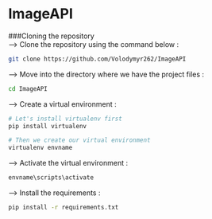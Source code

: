 # ImageAPI
###Cloning the repository <br>
--> Clone the repository using the command below :
```bash
git clone https://github.com/Volodymyr262/ImageAPI
```
--> Move into the directory where we have the project files : 
```bash
cd ImageAPI

```
--> Create a virtual environment :
```bash
# Let's install virtualenv first
pip install virtualenv

# Then we create our virtual environment
virtualenv envname

```

--> Activate the virtual environment :
```bash
envname\scripts\activate

```
--> Install the requirements :
```bash
pip install -r requirements.txt

```

